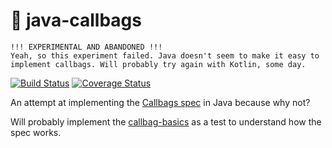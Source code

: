 # :handbag: java-callbags

```
!!! EXPERIMENTAL AND ABANDONED !!!
Yeah, so this experiment failed. Java doesn't seem to make it easy to implement callbags. Will probably try again with Kotlin, some day.
```

[![Build Status](https://travis-ci.com/mr-rampage/java-callbags.svg?branch=master)](https://travis-ci.com/mr-rampage/java-callbags)
[![Coverage Status](https://coveralls.io/repos/github/mr-rampage/java-callbags/badge.svg?branch=master)](https://coveralls.io/github/mr-rampage/java-callbags?branch=master)

An attempt at implementing the [Callbags spec](https://github.com/callbag/callbag) in Java because why not?

Will probably implement the [callbag-basics](https://github.com/staltz/callbag-basics) as a test to understand how the spec works.
